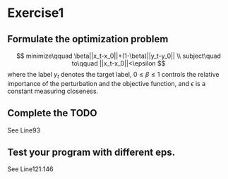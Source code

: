 # Exercise1
## Formulate the optimization problem
$$
minimize\qquad \beta||x_t-x_0||+(1-\beta)||y_t-y_0|| \\
subject\quad to\qquad ||x_t-x_0||<\epsilon
$$
where  the label $y_t$ denotes the target label, $0 \leq \beta \leq 1$ controls the relative importance of the perturbation and the objective function, and $\epsilon$ is a constant measuring closeness.
## Complete the TODO 
See Line93

## Test your program with different eps.
See Line121:146